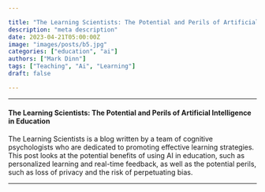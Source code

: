 ```yaml
---

title: "The Learning Scientists: The Potential and Perils of Artificial Intelligence in Education"
description: "meta description"
date: 2023-04-21T05:00:00Z
image: "images/posts/b5.jpg"
categories: ["education", "ai"]
authors: ["Mark Dinn"]
tags: ["Teaching", "Ai", "Learning"]
draft: false

---
```


---

#### The Learning Scientists: The Potential and Perils of Artificial Intelligence in Education

The Learning Scientists is a blog written by a team of cognitive psychologists who are dedicated to promoting effective learning strategies. This post looks at the potential benefits of using AI in education, such as personalized learning and real-time feedback, as well as the potential perils, such as loss of privacy and the risk of perpetuating bias.




---

